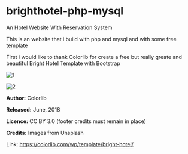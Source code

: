 # brighthotel-php-mysql
An Hotel Website With Reservation System

This is an website that i build with php and mysql and with some free template

First i would like to thank Colorlib for create a free but really greate and beautiful Bright Hotel Template with Bootstrap

![1](https://user-images.githubusercontent.com/33189395/53479732-42bd5100-3aac-11e9-823c-48a5485239b7.png)

![2](https://user-images.githubusercontent.com/33189395/53479753-4cdf4f80-3aac-11e9-878c-01c6fd78b5aa.png)

<b>Author:</b> Colorlib

<b>Released:</b> June, 2018

<b>Licence:</b> CC BY 3.0 (footer credits must remain in place)

<b>Credits:</b> Images from Unsplash

Link: https://colorlib.com/wp/template/bright-hotel/


